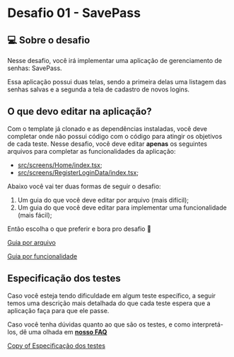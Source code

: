 # Desafio 01 - SavePass

## 💻 Sobre o desafio

Nesse desafio, você irá implementar uma aplicação de gerenciamento de senhas: SavePass.

Essa aplicação possui duas telas, sendo a primeira delas uma listagem das senhas salvas e a segunda a tela de cadastro de novos logins.

## O que devo editar na aplicação?

Com o template já clonado e as dependências instaladas, você deve completar onde não possui código com o código para atingir os objetivos de cada teste. Nesse desafio, você deve editar **apenas** os seguintes arquivos para completar as funcionalidades da aplicação:

- [src/screens/Home/index.tsx](https://github.com/rocketseat-education/ignite-template-react-native-savepass/blob/main/src/screens/Home/index.tsx);
- [src/screens/RegisterLoginData/index.tsx](https://github.com/rocketseat-education/ignite-template-react-native-savepass/blob/main/src/screens/RegisterLoginData/index.tsx);

Abaixo você vai ter duas formas de seguir o desafio:

1. Um guia do que você deve editar por arquivo (mais difícil);
2. Um guia do que você deve editar para implementar uma funcionalidade (mais fácil);

Então escolha o que preferir e bora pro desafio 🚀

[Guia por arquivo](https://www.notion.so/Guia-por-arquivo-f9874740fac44f28bd87563d275f1cd2)

[Guia por funcionalidade](https://www.notion.so/Guia-por-funcionalidade-8f162be6c6094c36951d357e959d333a)

## Especificação dos testes

Caso você esteja tendo dificuldade em algum teste específico, a seguir temos uma descrição mais detalhada do que cada teste espera que a aplicação faça para que ele passe.

Caso você tenha dúvidas quanto ao que são os testes, e como interpretá-los, dê uma olhada em **[nosso FAQ](https://www.notion.so/FAQ-Desafios-ddd8fcdf2339436a816a0d9e45767664)**

[Copy of Especificação dos testes](https://www.notion.so/Copy-of-Especifica-o-dos-testes-12c4c3b92eca4810aa1449b764a174e9)
